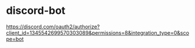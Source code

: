 # discord-bot

https://discord.com/oauth2/authorize?client_id=1345542699570303089&permissions=8&integration_type=0&scope=bot
